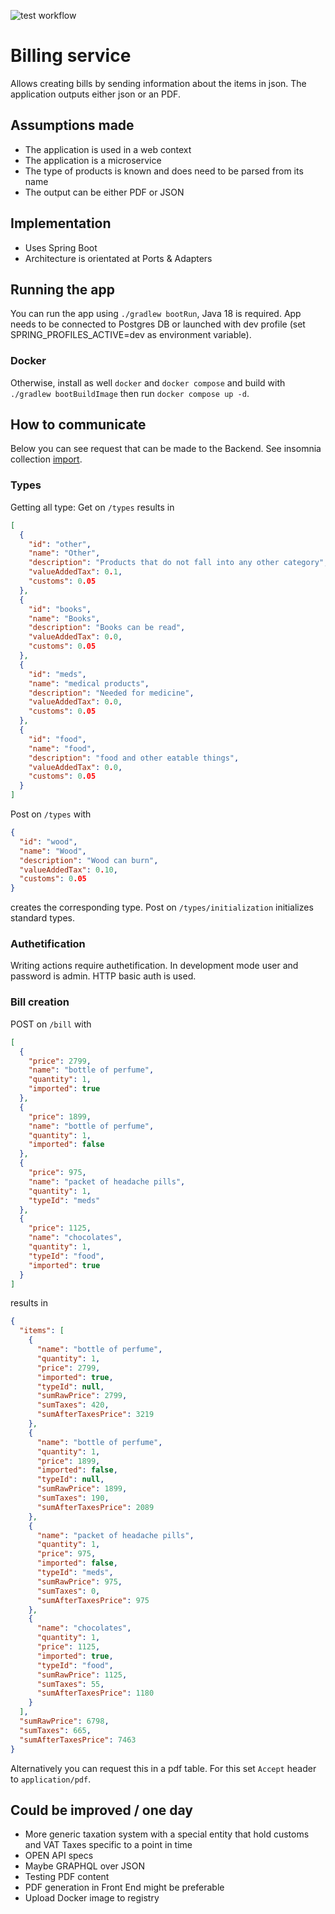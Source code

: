 ![test workflow](https://github.com/1-alex98/billing/actions/workflows/test.yml/badge.svg)
# Billing service
Allows creating bills by sending information about the items in json. The application outputs either json or an PDF.
## Assumptions made
- The application is used in a web context
- The application is a microservice
- The type of products is known and does need to be parsed from its name
- The output can be either PDF or JSON
## Implementation
- Uses Spring Boot
- Architecture is orientated at Ports & Adapters
## Running the app
You can run the app using `./gradlew bootRun`, Java 18 is required.
App needs to be connected to Postgres DB or launched with dev profile (set SPRING_PROFILES_ACTIVE=dev as environment
variable).

### Docker

Otherwise, install as well `docker` and `docker compose` and build with `./gradlew bootBuildImage` then
run `docker compose up -d`.

## How to communicate

Below you can see request that can be made to the Backend.
See insomnia collection [import](docs/billing.yaml).

### Types

Getting all type:
Get on `/types` results in

```json
[
  {
    "id": "other",
    "name": "Other",
    "description": "Products that do not fall into any other category",
    "valueAddedTax": 0.1,
    "customs": 0.05
  },
  {
    "id": "books",
    "name": "Books",
    "description": "Books can be read",
    "valueAddedTax": 0.0,
    "customs": 0.05
  },
  {
    "id": "meds",
    "name": "medical products",
    "description": "Needed for medicine",
    "valueAddedTax": 0.0,
    "customs": 0.05
  },
  {
    "id": "food",
    "name": "food",
    "description": "food and other eatable things",
    "valueAddedTax": 0.0,
    "customs": 0.05
  }
]
```

Post on `/types` with

```json
{
  "id": "wood",
  "name": "Wood",
  "description": "Wood can burn",
  "valueAddedTax": 0.10,
  "customs": 0.05
}
```

creates the corresponding type.
Post on `/types/initialization` initializes standard types.

### Authetification

Writing actions require authetification. In development mode user and password is admin. HTTP basic auth is used.

### Bill creation

POST on `/bill` with

```json
[
  {
    "price": 2799,
    "name": "bottle of perfume",
    "quantity": 1,
    "imported": true
  },
  {
    "price": 1899,
    "name": "bottle of perfume",
    "quantity": 1,
    "imported": false
  },
  {
    "price": 975,
    "name": "packet of headache pills",
    "quantity": 1,
    "typeId": "meds"
  },
  {
    "price": 1125,
    "name": "chocolates",
    "quantity": 1,
    "typeId": "food",
    "imported": true
  }
]
```
results in

```json
{
  "items": [
    {
      "name": "bottle of perfume",
      "quantity": 1,
      "price": 2799,
      "imported": true,
      "typeId": null,
      "sumRawPrice": 2799,
      "sumTaxes": 420,
      "sumAfterTaxesPrice": 3219
    },
    {
      "name": "bottle of perfume",
      "quantity": 1,
      "price": 1899,
      "imported": false,
      "typeId": null,
      "sumRawPrice": 1899,
      "sumTaxes": 190,
      "sumAfterTaxesPrice": 2089
    },
    {
      "name": "packet of headache pills",
      "quantity": 1,
      "price": 975,
      "imported": false,
      "typeId": "meds",
      "sumRawPrice": 975,
      "sumTaxes": 0,
      "sumAfterTaxesPrice": 975
    },
    {
      "name": "chocolates",
      "quantity": 1,
      "price": 1125,
      "imported": true,
      "typeId": "food",
      "sumRawPrice": 1125,
      "sumTaxes": 55,
      "sumAfterTaxesPrice": 1180
    }
  ],
  "sumRawPrice": 6798,
  "sumTaxes": 665,
  "sumAfterTaxesPrice": 7463
}
```

Alternatively you can request this in a pdf table. For this set `Accept` header to `application/pdf`.

## Could be improved / one day

- More generic taxation system with a special entity that hold customs and VAT Taxes specific to a point in time
- OPEN API specs
- Maybe GRAPHQL over JSON
- Testing PDF content
- PDF generation in Front End might be preferable
- Upload Docker image to registry
